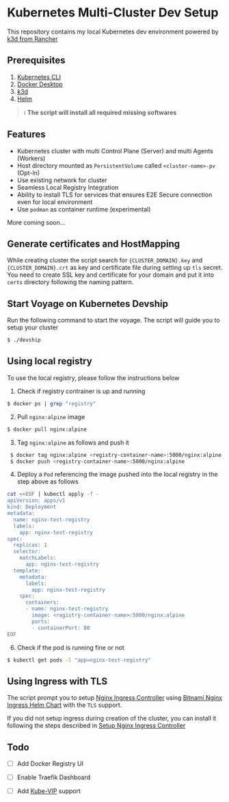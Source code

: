 # Kubernetes Multi-Cluster Dev Setup

This repository contains my local Kubernetes dev environment powered by [k3d from Rancher][k3d-site]

## Prerequisites

1. [Kubernetes CLI][k8s-cli]
2. [Docker Desktop][docker-desktop]
3. [k3d][k3d-site]
4. [Helm][helm-site]

> ℹ️ **The script will install all required missing softwares**

## Features
 - Kubernetes cluster with multi Control Plane (Server) and multi Agents (Workers)
 - Host directory mounted as `PersistentVolume` called `<cluster-name>-pv` (Opt-In)
 - Use existing network for cluster
 - Seamless Local Registry Integration
 - Ability to install TLS for services that ensures E2E Secure connection even for local environment
 - Use `podman` as container runtime (experimental)

 More coming soon...

## Generate certificates and HostMapping
While creating cluster the script search for `{CLUSTER_DOMAIN}.key` and `{CLUSTER_DOMAIN}.crt` as key and certificate file during setting up `tls` secret. You need to create SSL key and certificate for your domain and put it into `certs` directory following the naming pattern.

## Start Voyage on Kubernetes Devship
Run the following command to start the voyage. The script will guide you to setup your cluster

```bash
$ ./devship
```

## Using local registry
To use the local registry, please follow the instructions below

1. Check if registry contrainer is up and running
```bash
$ docker ps | grep "registry"
```
2. Pull `nginx:alpine` image
```bash
$ docker pull nginx:alpine
```
3. Tag `nginx:alpine` as follows and push it
```bash
 $ docker tag nginx:alpine <registry-container-name>:5000/nginx:alpine
 $ docker push <registry-container-name>:5000/nginx:alpine
```
4. Deploy a `Pod` referencing the image pushed into the local registry in the step above as follows
```bash
cat <<EOF | kubectl apply -f -
apiVersion: apps/v1
kind: Deployment
metadata:
  name: nginx-test-registry
  labels:
    app: nginx-test-registry
spec:
  replicas: 1
  selector:
    matchLabels:
      app: nginx-test-registry
  template:
    metadata:
      labels:
        app: nginx-test-registry
    spec:
      containers:
      - name: nginx-test-registry
        image: <registry-container-name>:5000/nginx:alpine
        ports:
        - containerPort: 80
EOF
```
6. Check if the pod is running fine or not
```sh
$ kubectl get pods -l "app=nginx-test-registry"
```

## Using Ingress with TLS

The script prompt you to setup [Nginx Ingress Controller][nginx-ingress] using [Bitnami Nginx Ingress Helm Chart][bitnami-nginx-ingress-chart] with the `TLS` support.

If you did not setup ingress during creation of the cluster, you can install it following the steps described in [Setup Nginx Ingress Controller](/examples/ingress/README.md)

## Todo
- [ ] Add Docker Registry UI
- [ ] Enable Traefik Dashboard
- [ ] Add [Kube-VIP](https://kube-vip.io/) support


[nginx-ingress]: https://github.com/kubernetes/ingress-nginx
[bitnami-nginx-ingress-chart]: https://github.com/bitnami/charts/tree/main/bitnami/nginx-ingress-controller/#nginx-ingress-controller-packaged-by-bitnami
[traefik]: https://traefik.io/
[k3d-site]: https://k3d.io
[helm-site]: https://helm.sh/docs/intro/install/
[k8s-cli]: https://kubernetes.io/docs/tasks/tools/
[docker-desktop]: https://www.docker.com/products/docker-desktop/
